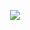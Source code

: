 <p align="center">
  <img src="https://github-readme-stats.vercel.app/api/top-langs/?username=k3llydev&show_icons=true&theme=midnight-purple" />
</p>
